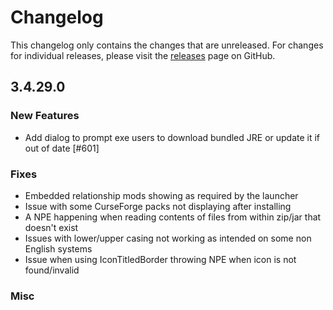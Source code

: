 # Changelog

This changelog only contains the changes that are unreleased. For changes for individual releases, please visit the
[releases](https://github.com/ATLauncher/ATLauncher/releases) page on GitHub.

## 3.4.29.0

### New Features
- Add dialog to prompt exe users to download bundled JRE or update it if out of date [#601]

### Fixes
- Embedded relationship mods showing as required by the launcher
- Issue with some CurseForge packs not displaying after installing
- A NPE happening when reading contents of files from within zip/jar that doesn't exist
- Issues with lower/upper casing not working as intended on some non English systems
- Issue when using IconTitledBorder throwing NPE when icon is not found/invalid

### Misc

